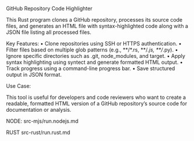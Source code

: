GitHub Repository Code Highlighter

This Rust program clones a GitHub repository, processes its source code files, and generates an HTML file with syntax-highlighted code along with a JSON file listing all processed files.

Key Features:
• Clone repositories using SSH or HTTPS authentication.
• Filter files based on multiple glob patterns (e.g., **/\*.rs, **/_.js, \*\*/_.py).
• Ignore specific directories such as .git, node_modules, and target.
• Apply syntax highlighting using syntect and generate formatted HTML output.
• Track progress using a command-line progress bar.
• Save structured output in JSON format.

Use Case:

This tool is useful for developers and code reviewers who want to create a readable, formatted HTML version of a GitHub repository’s source code for documentation or analysis.

NODE:
src-mjs/run.nodejs.md

RUST
src-rust/run.rust.md
